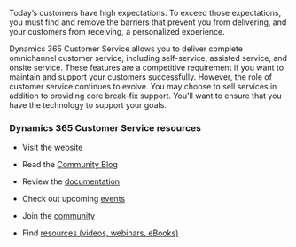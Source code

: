 ﻿Today’s customers have high expectations. To exceed those expectations, you must find and remove the barriers that prevent you from delivering, and your customers from receiving, a personalized experience. 

Dynamics 365 Customer Service allows you to deliver complete omnichannel customer service, including self-service, assisted service, and onsite service. These features are a competitive requirement if you want to maintain and support your customers successfully. However, the role of customer service continues to evolve. You may choose to sell services in addition to providing core break-fix support. You'll want to ensure that you have the technology to support your goals.

### Dynamics 365 Customer Service resources

- Visit the [website](https://dynamics.microsoft.com/customer-service/overview/)

- Read the [Community Blog ](https://community.dynamics.com/b/)

- Review the [documentation](https://docs.microsoft.com/dynamics365/customer-service/index)

- Check out upcoming [events](https://community.dynamics.com/365/b/events?c=UpcomingEvents/) 

- Join the [community](https://community.dynamics.com/) 

- Find [resources (videos, webinars, eBooks)](https://dynamics.microsoft.com/resources/)
